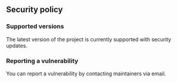## Security policy

### Supported versions

The latest version of the project is currently supported with security updates.

### Reporting a vulnerability

You can report a vulnerability by contacting maintainers via email.
